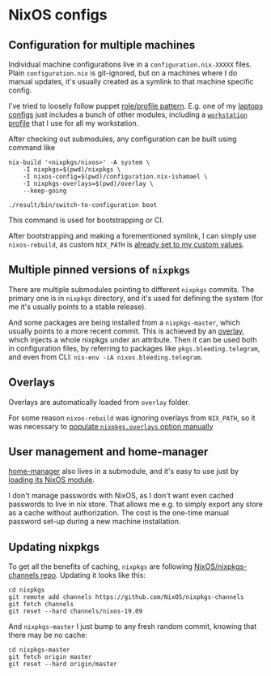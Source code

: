 # NixOS configs

Configuration for multiple machines
-----------------------------------

Individual machine configurations live in a `configuration.nix-XXXXX` files. Plain `configuration.nix` is git-ignored, but on a machines where I do manual updates, it's usually created as a symlink to that machine specific config.

I've tried to loosely follow puppet [role/profile pattern](https://puppet.com/docs/pe/2018.1/the_roles_and_profiles_method.html). 
E.g. one of my [laptops configs](./configuration.nix-balthamel) just includes a bunch of other modules, including a [`workstation` profile](profile/workstation.nix) that I use for all my workstation.

After checking out submodules, any configuration can be built using command like

    nix-build '<nixpkgs/nixos>' -A system \
        -I nixpkgs=$(pwd)/nixpkgs \
        -I nixos-config=$(pwd)/configuration.nix-ishamael \
        -I nixpkgs-overlays=$(pwd)/overlay \
        --keep-going
        
    ./result/bin/switch-to-configuration boot
        
This command is used for bootstrapping or CI. 

After bootstrapping and making a forementioned symlink, I can simply use `nixos-rebuild`, as custom `NIX_PATH` is [already set to my custom values](packages/use-my-overlays.nix).


Multiple pinned versions of `nixpkgs`
-------------------------------------
 
There are multiple submodules pointing to different `nixpkgs` commits. The primary one is in `nixpkgs` directory, and it's used for defining the system (for me it's usually points to a stable release).

And some packages are being installed from a `nixpkgs-master`, which usually points to a more recent commit. This is achieved by an [overlay](overlay/02-bleeding.nix), which injects a whole nixpkgs under an attribute. Then it can be used both in configuration files, by referring to packages like `pkgs.bleeding.telegram`, and even from CLI: `nix-env -iA nixos.bleeding.telegram`.

Overlays
--------

Overlays are automatically loaded from `overlay` folder.

For some reason `nixos-rebuild` was ignoring overlays from `NIX_PATH`, so it was necessary to [populate `nixpkgs.overlays` option manually](packages/use-my-overlays.nix)

User management and home-manager
--------------------------------

[home-manager](https://github.com/rycee/home-manager) also lives in a submodule, and it's easy to use just by [loading its NixOS module](users/binarin.nix).

I don't manage passwords with NixOS, as I don't want even cached passwords to live in nix store. That allows me e.g. to simply export any store as a cache without authorization. The cost is the one-time manual password set-up during a new machine installation.

Updating nixpkgs
----------------

To get all the benefits of caching, `nixpkgs` are following [NixOS/nixpkgs-channels repo](https://github.com/NixOS/nixpkgs-channels). Updating it looks like this:

    cd nixpkgs
    git remote add channels https://github.com/NixOS/nixpkgs-channels
    git fetch channels
    git reset --hard channels/nixos-19.09
    
And `nixpkgs-master` I just bump to any fresh random commit, knowing that there may be no cache:

    cd nixpkgs-master
    git fetch origin master
    git reset --hard origin/master



